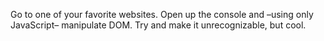Go to one of your favorite websites. Open up the console and –using only JavaScript– manipulate DOM. Try and make it unrecognizable, but cool.
